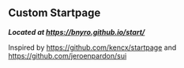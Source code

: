## Custom Startpage
***Located at https://bnyro.github.io/start/***

Inspired by https://github.com/kencx/startpage and https://github.com/jeroenpardon/sui
